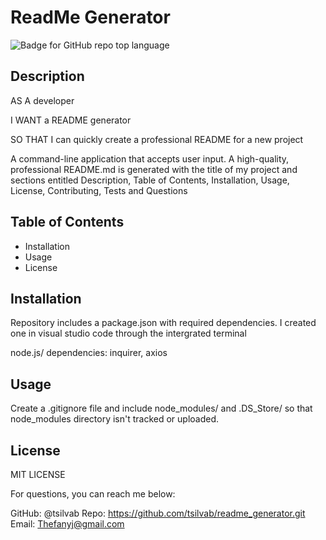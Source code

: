 # ReadMe Generator

![Badge for GitHub repo top language](https://img.shields.io/github/languages/top/${userResponses.username}/${userResponses.repo}?style=flat&logo=appveyor)

## Description

AS A developer

I WANT a README generator

SO THAT I can quickly create a professional README for a new project

A command-line application that accepts user input. A high-quality, professional README.md is generated with the title of my project and sections entitled Description, Table of Contents, Installation, Usage, License, Contributing, Tests and Questions

## Table of Contents

- Installation
- Usage
- License

## Installation

Repository includes a package.json with required dependencies. I created one in visual studio code through the intergrated terminal

node.js/
dependencies: inquirer, axios

## Usage

Create a .gitignore file and include node_modules/ and .DS_Store/ so that node_modules directory isn't tracked or uploaded.

## License

MIT LICENSE

For questions, you can reach me below:

GitHub: @tsilvab
Repo: https://github.com/tsilvab/readme_generator.git
Email: Thefanyj@gmail.com
